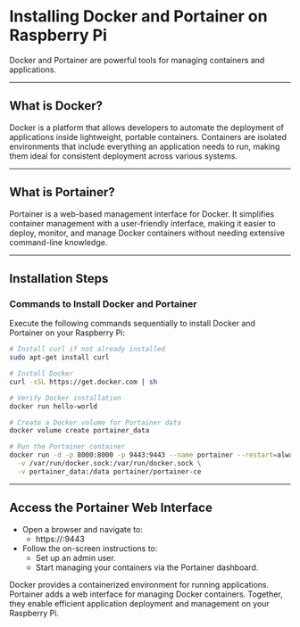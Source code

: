# Installing Docker and Portainer on Raspberry Pi

Docker and Portainer are powerful tools for managing containers and applications.

---

## What is Docker?
Docker is a platform that allows developers to automate the deployment of applications inside lightweight, portable containers. Containers are isolated environments that include everything an application needs to run, making them ideal for consistent deployment across various systems.

---

## What is Portainer?
Portainer is a web-based management interface for Docker. It simplifies container management with a user-friendly interface, making it easier to deploy, monitor, and manage Docker containers without needing extensive command-line knowledge.

---

## Installation Steps

### Commands to Install Docker and Portainer
Execute the following commands sequentially to install Docker and Portainer on your Raspberry Pi:

```bash
# Install curl if not already installed
sudo apt-get install curl

# Install Docker
curl -sSL https://get.docker.com | sh

# Verify Docker installation
docker run hello-world

# Create a Docker volume for Portainer data
docker volume create portainer_data

# Run the Portainer container
docker run -d -p 8000:8000 -p 9443:9443 --name portainer --restart=always \
  -v /var/run/docker.sock:/var/run/docker.sock \
  -v portainer_data:/data portainer/portainer-ce
```
---

## Access the Portainer Web Interface
- Open a browser and navigate to:
  - https://<Your-Raspberry-Pi-IP>:9443
- Follow the on-screen instructions to:
  - Set up an admin user.
  - Start managing your containers via the Portainer dashboard.

Docker provides a containerized environment for running applications.
Portainer adds a web interface for managing Docker containers.
Together, they enable efficient application deployment and management on your Raspberry Pi.
